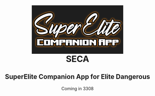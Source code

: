 <p align="center" style="margin-bottom: 0px !important;">
  <img width="300" src="https://github.com/mrpapercut/SECA/blob/main/website/assets/seca-logo.png" alt="SECA" align="center">
</p>
<h1 align="center" style="margin-top: 0px;">SECA</h1>

<h2 align="center" >SuperElite Companion App for Elite Dangerous</h2>

<p align="center">Coming in 3308</p>